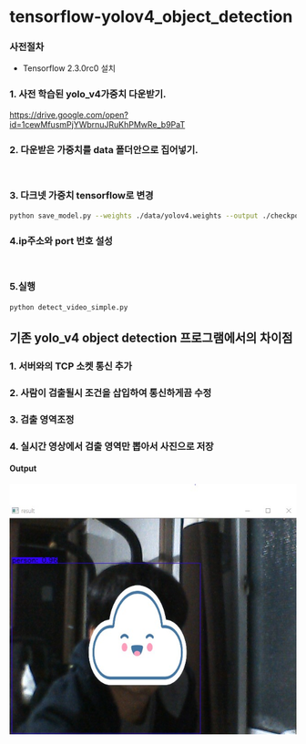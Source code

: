 
# tensorflow-yolov4_object_detection

### 사전절차 
* Tensorflow 2.3.0rc0 설치

### 1. 사전 학습된 yolo_v4가중치 다운받기.<br>
 https://drive.google.com/open?id=1cewMfusmPjYWbrnuJRuKhPMwRe_b9PaT

### 2. 다운받은 가중치를 data 폴더안으로 집어넣기.
<br>

### 3. 다크넷 가중치 tensorflow로 변경

```bash
python save_model.py --weights ./data/yolov4.weights --output ./checkpoints/yolov4-416 --input_size 416 --model yolov4 

```

### 4.ip주소와 port 번호 설성
<br>

### 5.실행
```bash
python detect_video_simple.py 
```




## 기존 yolo_v4 object detection 프로그램에서의 차이점
### 1. 서버와의 TCP 소켓 통신 추가
### 2. 사람이 검출될시 조건을 삽입하여 통신하게끔 수정
### 3. 검출 영역조정
### 4. 실시간 영상에서 검출 영역만 뽑아서 사진으로 저장
#### Output

<p align="center"><img src="result.jpg" width="640"\></p>

